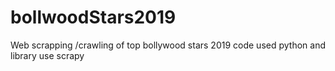 # bollwoodStars2019
 Web scrapping /crawling of top bollywood stars 2019
 code used python and library use scrapy 
